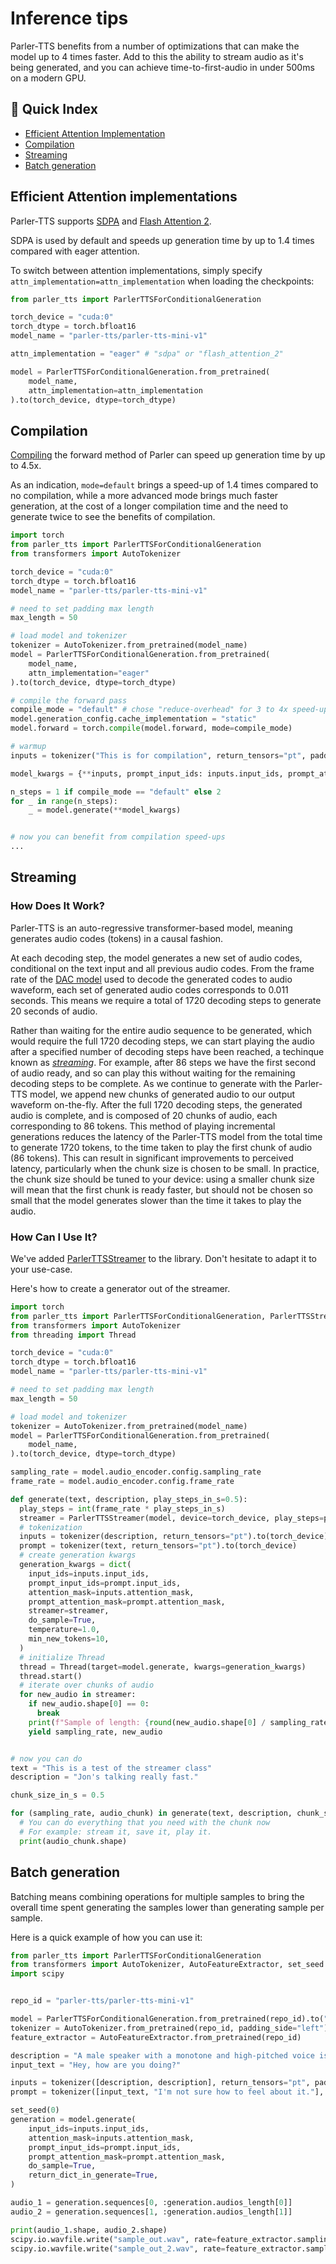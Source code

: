 # Inference tips

Parler-TTS benefits from a number of optimizations that can make the model up to 4 times faster. Add to this the ability to stream audio as it's being generated, and you can achieve time-to-first-audio in under 500ms on a modern GPU.

## 📖 Quick Index
* [Efficient Attention Implementation](#efficient-attention-implementations)
* [Compilation](#compilation)
* [Streaming](#streaming)
* [Batch generation](#batch-generation)

## Efficient Attention implementations

Parler-TTS supports [SDPA](https://pytorch.org/docs/master/generated/torch.nn.functional.scaled_dot_product_attention.html) and [Flash Attention 2](https://github.com/Dao-AILab/flash-attention).  

SDPA is used by default and speeds up generation time by up to 1.4 times compared with eager attention.

To switch between attention implementations, simply specify `attn_implementation=attn_implementation` when loading the checkpoints:

```py
from parler_tts import ParlerTTSForConditionalGeneration

torch_device = "cuda:0"
torch_dtype = torch.bfloat16
model_name = "parler-tts/parler-tts-mini-v1"

attn_implementation = "eager" # "sdpa" or "flash_attention_2"

model = ParlerTTSForConditionalGeneration.from_pretrained(
    model_name,
    attn_implementation=attn_implementation
).to(torch_device, dtype=torch_dtype)
```

## Compilation

[Compiling](https://pytorch.org/docs/stable/generated/torch.compile.html) the forward method of Parler can speed up generation time by up to 4.5x.

As an indication, `mode=default` brings a speed-up of 1.4 times compared to no compilation, while a more advanced mode brings much faster generation, at the cost of a longer compilation time and the need to generate twice to see the benefits of compilation.

```py
import torch
from parler_tts import ParlerTTSForConditionalGeneration
from transformers import AutoTokenizer

torch_device = "cuda:0"
torch_dtype = torch.bfloat16
model_name = "parler-tts/parler-tts-mini-v1"

# need to set padding max length
max_length = 50

# load model and tokenizer
tokenizer = AutoTokenizer.from_pretrained(model_name) 
model = ParlerTTSForConditionalGeneration.from_pretrained(
    model_name,
    attn_implementation="eager"
).to(torch_device, dtype=torch_dtype)

# compile the forward pass
compile_mode = "default" # chose "reduce-overhead" for 3 to 4x speed-up
model.generation_config.cache_implementation = "static"
model.forward = torch.compile(model.forward, mode=compile_mode)

# warmup
inputs = tokenizer("This is for compilation", return_tensors="pt", padding="max_length", max_length=max_length).to(device)

model_kwargs = {**inputs, prompt_input_ids: inputs.input_ids, prompt_attention_mask: inputs.attention_mask, }

n_steps = 1 if compile_mode == "default" else 2
for _ in range(n_steps):
    _ = model.generate(**model_kwargs)


# now you can benefit from compilation speed-ups
...

```


## Streaming

### How Does It Work?

Parler-TTS is an auto-regressive transformer-based model, meaning generates audio codes (tokens) in a causal fashion.

At each decoding step, the model generates a new set of audio codes, conditional on the text input and all previous audio codes. From the 
frame rate of the [DAC model](https://huggingface.co/parler-tts/dac_44khZ_8kbps) used to decode the generated codes to audio waveform,  each set of generated audio codes corresponds to 0.011 seconds. This means we require a total of 1720 decoding steps to generate 20 seconds of audio.

Rather than waiting for the entire audio sequence to be generated, which would require the full 1720 decoding steps, we can start playing the audio after a specified number of decoding steps have been reached, a techinque known as [*streaming*](https://huggingface.co/docs/transformers/main/en/generation_strategies#streaming). 
For example, after 86 steps we have the first second of audio ready, and so can play this without waiting for the remaining decoding steps to be complete. As we continue to generate with the Parler-TTS model, we append new chunks of generated audio to our output waveform on-the-fly. After the full 1720 decoding steps, the generated audio is complete, and is composed of 20 chunks of audio, each corresponding to 86 tokens.
This method of playing incremental generations reduces the latency of the Parler-TTS model from the total time to generate 1720 tokens, to the time taken to play the first chunk of audio (86 tokens). This can result in significant improvements to perceived latency,  particularly when the chunk size is chosen to be small. In practice, the chunk size should be tuned to your device: using a smaller chunk size will mean that the first chunk is ready faster, but should not be chosen so small that the model generates slower than the time it takes to play the audio.


### How Can I Use It?

We've added [ParlerTTSStreamer](https://github.com/huggingface/parler-tts/blob/main/parler_tts/streamer.py) to the library. Don't hesitate to adapt it to your use-case.

Here's how to create a generator out of the streamer.

```py
import torch
from parler_tts import ParlerTTSForConditionalGeneration, ParlerTTSStreamer
from transformers import AutoTokenizer
from threading import Thread

torch_device = "cuda:0"
torch_dtype = torch.bfloat16
model_name = "parler-tts/parler-tts-mini-v1"

# need to set padding max length
max_length = 50

# load model and tokenizer
tokenizer = AutoTokenizer.from_pretrained(model_name) 
model = ParlerTTSForConditionalGeneration.from_pretrained(
    model_name,
).to(torch_device, dtype=torch_dtype)

sampling_rate = model.audio_encoder.config.sampling_rate
frame_rate = model.audio_encoder.config.frame_rate

def generate(text, description, play_steps_in_s=0.5):
  play_steps = int(frame_rate * play_steps_in_s)
  streamer = ParlerTTSStreamer(model, device=torch_device, play_steps=play_steps)
  # tokenization
  inputs = tokenizer(description, return_tensors="pt").to(torch_device)
  prompt = tokenizer(text, return_tensors="pt").to(torch_device)
  # create generation kwargs
  generation_kwargs = dict(
    input_ids=inputs.input_ids,
    prompt_input_ids=prompt.input_ids,
    attention_mask=inputs.attention_mask,
    prompt_attention_mask=prompt.attention_mask,
    streamer=streamer,
    do_sample=True,
    temperature=1.0,
    min_new_tokens=10,
  )
  # initialize Thread
  thread = Thread(target=model.generate, kwargs=generation_kwargs)
  thread.start()
  # iterate over chunks of audio
  for new_audio in streamer:
    if new_audio.shape[0] == 0:
      break
    print(f"Sample of length: {round(new_audio.shape[0] / sampling_rate, 4)} seconds")
    yield sampling_rate, new_audio


# now you can do
text = "This is a test of the streamer class"
description = "Jon's talking really fast."

chunk_size_in_s = 0.5

for (sampling_rate, audio_chunk) in generate(text, description, chunk_size_in_s):
  # You can do everything that you need with the chunk now
  # For example: stream it, save it, play it.
  print(audio_chunk.shape) 
```

## Batch generation

Batching means combining operations for multiple samples to bring the overall time spent generating the samples lower than generating sample per sample.

Here is a quick example of how you can use it:

```py
from parler_tts import ParlerTTSForConditionalGeneration
from transformers import AutoTokenizer, AutoFeatureExtractor, set_seed
import scipy


repo_id = "parler-tts/parler-tts-mini-v1"

model = ParlerTTSForConditionalGeneration.from_pretrained(repo_id).to("cuda")
tokenizer = AutoTokenizer.from_pretrained(repo_id, padding_side="left")
feature_extractor = AutoFeatureExtractor.from_pretrained(repo_id)

description = "A male speaker with a monotone and high-pitched voice is delivering his speech at a really low speed in a confined environment."
input_text = "Hey, how are you doing?"

inputs = tokenizer([description, description], return_tensors="pt", padding=True).to("cuda")
prompt = tokenizer([input_text, "I'm not sure how to feel about it."], return_tensors="pt", padding=True).to("cuda")

set_seed(0)
generation = model.generate(
    input_ids=inputs.input_ids,
    attention_mask=inputs.attention_mask,
    prompt_input_ids=prompt.input_ids,
    prompt_attention_mask=prompt.attention_mask,
    do_sample=True,
    return_dict_in_generate=True,
)

audio_1 = generation.sequences[0, :generation.audios_length[0]]
audio_2 = generation.sequences[1, :generation.audios_length[1]]

print(audio_1.shape, audio_2.shape)
scipy.io.wavfile.write("sample_out.wav", rate=feature_extractor.sampling_rate, data=audio_1.cpu().numpy().squeeze())
scipy.io.wavfile.write("sample_out_2.wav", rate=feature_extractor.sampling_rate, data=audio_2.cpu().numpy().squeeze())
```